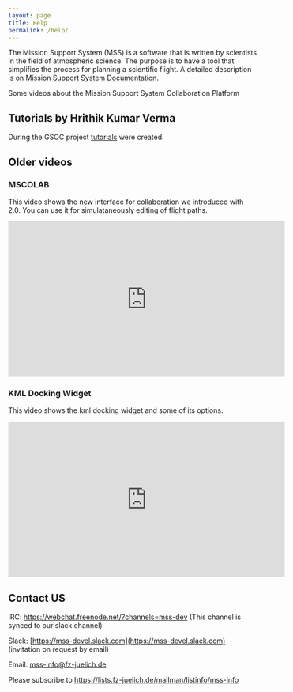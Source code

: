 ```yaml
---
layout: page
title: Help
permalink: /help/
---
```


The Mission Support System (MSS) is a software that is written by
scientists in the field of atmospheric science. The purpose is to have a
tool that simplifies the process for planning a scientific flight.
A detailed description is on [Mission Support System Documentation](https://mss.readthedocs.io/en/stable/).

Some videos about the Mission Support System Collaboration Platform

## Tutorials by Hrithik Kumar Verma
During the GSOC project [tutorials](https://fz-juelich.sciebo.de/s/IzNGi24Ki68iV7t) were created.


## Older videos

### MSCOLAB

This video shows the new interface for collaboration we introduced with 2.0.
You can use it for simulataneously editing of flight paths.

<iframe width="560" height="315" src="https://www.youtube.com/embed/eDBnULXvo7M?rel=0" frameborder="0" allowfullscreen></iframe>

### KML Docking Widget

This video shows the kml docking widget and some of its options.

<iframe width="560" height="315" src="https://www.youtube.com/embed/G4aPIRLBz9U?rel=0" frameborder="0" allowfullscreen></iframe>

<br/>

## Contact US

IRC: <https://webchat.freenode.net/?channels=mss-dev> (This channel is synced to our slack channel)

Slack: [https://mss-devel.slack.com](https://mss-devel.slack.com) (invitation on request by email)

Email: <mss-info@fz-juelich.de>

Please subscribe to <https://lists.fz-juelich.de/mailman/listinfo/mss-info>




